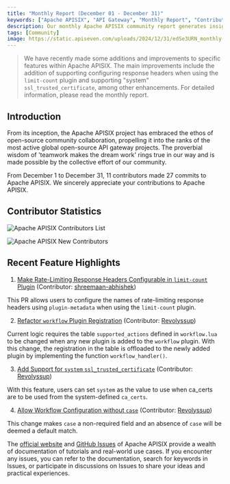 ```yaml
---
title: "Monthly Report (December 01 - December 31)"
keywords: ["Apache APISIX", "API Gateway", "Monthly Report", "Contributor"]
description: Our monthly Apache APISIX community report generates insights into the project's monthly developments. The reports provide a pathway into the Apache APISIX community, ensuring that you stay well-informed and actively involved.
tags: [Community]
image: https://static.apiseven.com/uploads/2024/12/31/edSe3URN_monthly-report-cover-en.png
---
```


> We have recently made some additions and improvements to specific features within Apache APISIX. The main improvements include the addition of supporting configuring response headers when using the `limit-count` plugin and supporting "system" `ssl_trusted_certificate`, among other enhancements. For detailed information, please read the monthly report.
<!--truncate-->
## Introduction

From its inception, the Apache APISIX project has embraced the ethos of open-source community collaboration, propelling it into the ranks of the most active global open-source API gateway projects. The proverbial wisdom of 'teamwork makes the dream work' rings true in our way and is made possible by the collective effort of our community.

From December 1 to December 31, 11 contributors made 27 commits to Apache APISIX. We sincerely appreciate your contributions to Apache APISIX.

## Contributor Statistics

![Apache APISIX Contributors List](https://static.apiseven.com/uploads/2024/12/31/npwFTjZH_dec-monthly-report-en.png)

![Apache APISIX New Contributors](https://static.apiseven.com/uploads/2024/12/31/LWGfMhY3_dec-new-contributors.jpg)

## Recent Feature Highlights

1. [Make Rate-Limiting Response Headers Configurable in `limit-count` Plugin](https://github.com/apache/apisix/pull/11831) (Contributor: [shreemaan-abhishek](https://github.com/shreemaan-abhishek))

This PR allows users to configure the names of rate-limiting response headers using `plugin-metadata` when using the `limit-count` plugin.

2. [Refactor `workflow` Plugin Registration](https://github.com/apache/apisix/pull/11832) (Contributor: [Revolyssup](https://github.com/Revolyssup))

Current logic requires the table `supported_actions` defined in `workflow.lua` to be changed when any new plugin is added to the `workflow` plugin. With this change, the registration in the table is offloaded to the newly added plugin by implementing the function `workflow_handler()`.

3. [Add Support for `system` `ssl_trusted_certificate`](https://github.com/apache/apisix/pull/11809) (Contributor: [Revolyssup](https://github.com/Revolyssup))

With this feature, users can set `system` as the value to use when ca_certs are to be used from the system-defined `ca_certs`.

4. [Allow Workflow Configuration without `case`](https://github.com/apache/apisix/pull/11787) (Contributor: [Revolyssup](https://github.com/Revolyssup))

This change makes `case` a non-required field and an absence of `case` will be deemed a default match.

The [official website](https://apisix.apache.org/) and [GitHub Issues](https://github.com/apache/apisix/issues) of Apache APISIX provide a wealth of documentation of tutorials and real-world use cases. If you encounter any issues, you can refer to the documentation, search for keywords in Issues, or participate in discussions on Issues to share your ideas and practical experiences.
